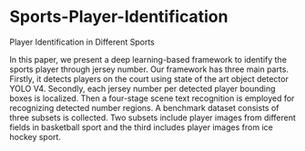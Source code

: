 # Sports-Player-Identification
Player Identification in Different Sports 

In this paper, we present a deep learning-based framework
to identify the sports player through jersey number. Our framework has three main parts. Firstly, it
detects players on the court using state of the art object detector YOLO V4. Secondly, each jersey number
per detected player bounding boxes is localized. Then a four-stage scene text recognition is employed for
recognizing detected number regions. A benchmark dataset consists of three subsets is collected. Two subsets
include player images from different fields in basketball sport and the third includes player images from ice
hockey sport. 

